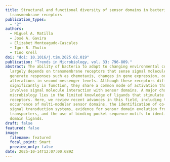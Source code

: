 ```yaml
---
title: Structural and functional diversity of sensor domains in bacterial
  transmembrane receptors
publication_types:
  - "2"
authors:
  - Miguel A. Matilla
  - José A. Gavira
  - Elizabet Monteagudo-Cascales
  - Igor B. Zhulin
  - Tino Krell
doi: "doi: 10.1016/j.tim.2025.02.019"
publication: "Trends in Microbiology, vol. 33: 796-809."
abstract: The ability of bacteria to adapt to changing environmental conditions
  largely depends on transmembrane receptors that sense signal molecules and
  generate responses such as chemotaxis, changes in gene expression, or
  alterations in second-messenger levels. Although these receptors differ
  significantly in function, they share a common mode of activation that
  involves signal molecule interaction with sensor domains. A major challenge in
  microbiology lies in the limited knowledge of ligands that stimulate
  receptors. Here, we review recent advances in this field, including the
  occurrence of multi-modular sensor domains, the identification of co-component
  signal transduction systems, evidence for sensor domain evolution from
  transporters, and the use of binding pocket sequence motifs to identify sensor
  domain ligands.
draft: false
featured: false
image:
  filename: featured
  focal_point: Smart
  preview_only: false
date: 2025-10-14T12:07:00.689Z
---
```

